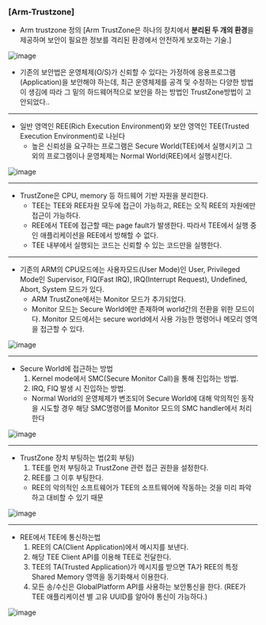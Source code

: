 ### [Arm-Trustzone]

* Arm trustzone 정의
[Arm TrustZone은 하나의 장치에서 **분리된 두 개의 환경**을 제공하며 보안이 필요한 정보를 격리된 환경에서 안전하게 보호하는 기술.]

![image](https://user-images.githubusercontent.com/78716763/118459760-0337b980-b737-11eb-9624-54f21dd4c618.png)

- 기존의 보안법은 운영체제(O/S)가 신뢰할 수 있다는 가정하에 응용프로그램(Application)을 보안해야 하는데, 최근 운영체제를 공격 및 수정하는 다양한 방법이 생김에 따라 그 밑의 하드웨어적으로 보안을 하는 방법인 TrustZone방법이 고안되었다..

---

* 일반 영역인 REE(Rich Execution Environment)와 보안 영역인 TEE(Trusted Execution Environment)로 나뉜다
  * 높은 신뢰성을 요구하는 프로그램은 Secure World(TEE)에서 실행시키고 그 외의 프로그램이나 운영체제는 Normal World(REE)에서 실행시킨다.

![image](https://user-images.githubusercontent.com/78716763/118459691-f3b87080-b736-11eb-8985-cd621c876626.png)
 
---
 
* TrustZone은 CPU, memory 등 하드웨어 기반 자원을 분리한다.
  * TEE는 TEE와 REE자원 모두에 접근이 가능하고, REE는 오직 REE의 자원에만 접근이 가능하다.
  * REE에서 TEE에 접근할 때는 page fault가 발생한다. 따라서 TEE에서 실행 중인 애플리케이션을 REE에서 방해할 수 없다.
  * TEE 내부에서 실행되는 코드는 신뢰할 수 있는 코드만을 실행한다.

---

* 기존의 ARM의 CPU모드에는 사용자모드(User Mode)인 User, Privileged Mode인 Supervisor, FIQ(Fast IRQ), IRQ(Interrupt Request), Undefined, Abort, System 모드가 있다.
  * ARM TrustZone에서는 Monitor 모드가 추가되었다.
  * Monitor 모드는 Secure World에만 존재하며 world간의 전환을 위한 모드이다. Monitor 모드에서는 secure world에서 사용 가능한 명령어나 메모리 영역을 접근할 수 있다.

![image](https://user-images.githubusercontent.com/78716763/118459536-cbc90d00-b736-11eb-82af-f9d6e4fefd4e.png)

---

* Secure World에 접근하는 방법
  1. Kernel mode에서 SMC(Secure Monitor Call)을 통해 진입하는 방법.
  2. IRQ, FIQ 발생 시 진입하는 방법.
  * Normal World의 운영체제가 변조되어 Secure World에 대해 악의적인 동작을 시도할 경우 해당 SMC명령어를 Monitor 모드의 SMC handler에서 처리한다
 
 ![image](https://user-images.githubusercontent.com/78716763/118459561-d2578480-b736-11eb-9342-6cccd9a80314.png)

 ---
 
* TrustZone 장치 부팅하는 법(2회 부팅)
  1. TEE를 먼저 부팅하고 TrustZone 관련 접근 권한을 설정한다.
  2. REE를 그 이후 부팅한다.
  * REE의 악의적인 소프트웨어가 TEE의 소프트웨어에 작동하는 것을 미리 파악하고 대비할 수 있기 때문
  
![image](https://user-images.githubusercontent.com/78716763/118459581-d7b4cf00-b736-11eb-84f3-922b552cc0eb.png)

---

* REE에서 TEE에 통신하는법
  1. REE의 CA(Client Application)에서 메시지를 보낸다.
  2. 해당 TEE Client API를 이용해 TEE로 전달한다.
  3. TEE의 TA(Trusted Application)가 메시지를 받으면 TA가 REE의 특정 Shared Memory 영역을 동기화해서 이용한다.
  4. 모든 송/수신은 GlobalPlatform API를 사용하는 보안통신을 한다. (REE가 TEE 애플리케이션 별 고유 UUID를 알아야 통신이 가능하다.)
  
![image](https://user-images.githubusercontent.com/78716763/118459646-e7341800-b736-11eb-8d78-5e5a5a8615ad.png)
